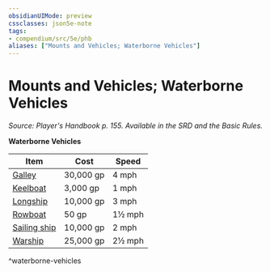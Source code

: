 ```yaml
---
obsidianUIMode: preview
cssclasses: json5e-note
tags:
- compendium/src/5e/phb
aliases: ["Mounts and Vehicles; Waterborne Vehicles"]
---
```

# Mounts and Vehicles; Waterborne Vehicles
*Source: Player's Handbook p. 155. Available in the SRD and the Basic Rules.* 

**Waterborne Vehicles**

| Item | Cost | Speed |
|------|------|-------|
| [Galley](/3-Mechanics/CLI/items/galley.md) | 30,000 gp | 4 mph |
| [Keelboat](/3-Mechanics/CLI/items/keelboat.md) | 3,000 gp | 1 mph |
| [Longship](/3-Mechanics/CLI/items/longship.md) | 10,000 gp | 3 mph |
| [Rowboat](/3-Mechanics/CLI/items/rowboat.md) | 50 gp | 1½ mph |
| [Sailing ship](/3-Mechanics/CLI/items/sailing-ship.md) | 10,000 gp | 2 mph |
| [Warship](/3-Mechanics/CLI/items/warship.md) | 25,000 gp | 2½ mph |
^waterborne-vehicles